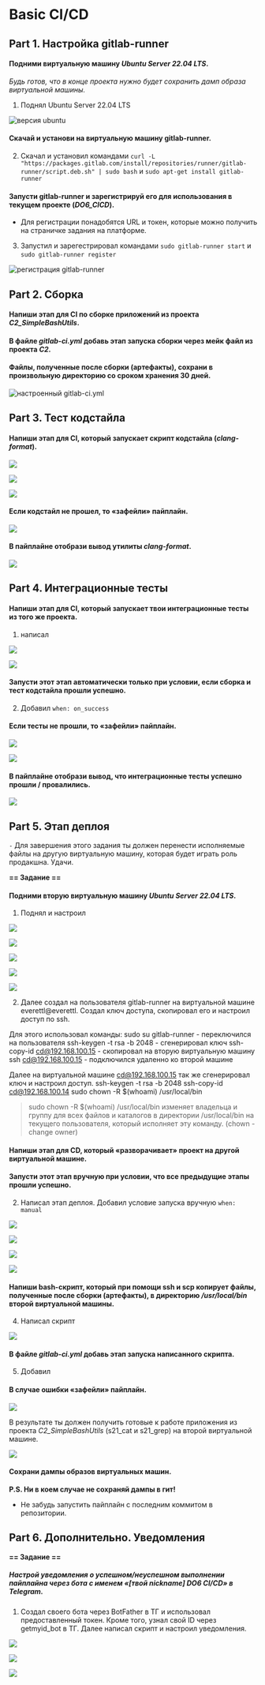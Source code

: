 # Basic CI/CD

## Part 1. Настройка **gitlab-runner**

#### Подними виртуальную машину *Ubuntu Server 22.04 LTS*.
*Будь готов, что в конце проекта нужно будет сохранить дамп образа виртуальной машины.*

1. Поднял Ubuntu Server 22.04 LTS

![версия ubuntu](screenshots/1.1.png)

#### Скачай и установи на виртуальную машину **gitlab-runner**.

2. Скачал и установил командами `curl -L "https://packages.gitlab.com/install/repositories/runner/gitlab-runner/script.deb.sh" | sudo bash` и `sudo apt-get install gitlab-runner`

#### Запусти **gitlab-runner** и зарегистрируй его для использования в текущем проекте (*DO6_CICD*).
- Для регистрации понадобятся URL и токен, которые можно получить на страничке задания на платформе.

3. Запустил и зарегестрировал командами `sudo gitlab-runner start` и `sudo gitlab-runner register`

![регистрация gitlab-runner](screenshots/1.2.png)


## Part 2. Сборка

#### Напиши этап для **CI** по сборке приложений из проекта *C2_SimpleBashUtils*.
#### В файле _gitlab-ci.yml_ добавь этап запуска сборки через мейк файл из проекта _C2_.
#### Файлы, полученные после сборки (артефакты), сохрани в произвольную директорию со сроком хранения 30 дней.

![настроенный gitlab-ci.yml](screenshots/2.1.png)


## Part 3. Тест кодстайла

#### Напиши этап для **CI**, который запускает скрипт кодстайла (*clang-format*).

![](screenshots/3.1.png)

![](screenshots/3.2.png)

![](screenshots/3.3.png)

#### Если кодстайл не прошел, то «зафейли» пайплайн.

![](screenshots/3.4.png)

#### В пайплайне отобрази вывод утилиты *clang-format*.

![](screenshots/3.5.png)

## Part 4. Интеграционные тесты

#### Напиши этап для **CI**, который запускает твои интеграционные тесты из того же проекта.

1. написал

![](screenshots/4.1.png)

![](screenshots/4.2.png)

#### Запусти этот этап автоматически только при условии, если сборка и тест кодстайла прошли успешно.

2. Добавил `when: on_success`

#### Если тесты не прошли, то «зафейли» пайплайн.

![](screenshots/4.4.png)

![](screenshots/4.5.png)

#### В пайплайне отобрази вывод, что интеграционные тесты успешно прошли / провалились.

![](screenshots/4.3.png)

## Part 5. Этап деплоя

`-` Для завершения этого задания ты должен перенести исполняемые файлы на другую виртуальную машину, которая будет играть роль продакшна. Удачи.

**== Задание ==**

#### Подними вторую виртуальную машину *Ubuntu Server 22.04 LTS*.

1. Поднял и настроил

![](screenshots/5.1.png)

![](screenshots/5.11.png)

![](screenshots/5.12.png)

![](screenshots/5.4.png)

![](screenshots/5.5.png)

2. Далее создал на пользователя gitlab-runner на виртуальной машине everettl@everettl. Создал ключ доступа, скопировал его и настроил доступ по ssh.

Для этого использовал команды:
sudo su gitlab-runner - переключился на пользователя
ssh-keygen -t rsa -b 2048 - сгенерировал ключ
ssh-copy-id cd@192.168.100.15 - скопировал на вторую виртуальную машину
ssh cd@192.168.100.15 - подключился удаленно ко второй машине

Далее на виртуальной машине cd@192.168.100.15 так же сгенерировал ключ и настроил доступ.
ssh-keygen -t rsa -b 2048
ssh-copy-id cd@192.168.100.14
sudo chown -R $(whoami) /usr/local/bin

> sudo chown -R $(whoami) /usr/local/bin изменяет владельца и группу для всех файлов и каталогов в директории /usr/local/bin на текущего пользователя, который исполняет эту команду. (chown - change owner)

#### Напиши этап для **CD**, который «разворачивает» проект на другой виртуальной машине.
#### Запусти этот этап вручную при условии, что все предыдущие этапы прошли успешно.

2. Написал этап деплоя. Добавил условие запуска вручную `when: manual`

![](screenshots/5.2.png)

![](screenshots/5.6.png)

![](screenshots/5.7.png)

![](screenshots/5.9.png)

#### Напиши bash-скрипт, который при помощи **ssh** и **scp** копирует файлы, полученные после сборки (артефакты), в директорию */usr/local/bin* второй виртуальной машины.

4. Написал скрипт

![](screenshots/5.3.png)

#### В файле _gitlab-ci.yml_ добавь этап запуска написанного скрипта.

5. Добавил

#### В случае ошибки «зафейли» пайплайн.

![](screenshots/5.13.png)



В результате ты должен получить готовые к работе приложения из проекта *C2_SimpleBashUtils* (s21_cat и s21_grep) на второй виртуальной машине.

![](screenshots/5.8.png)

#### Сохрани дампы образов виртуальных машин.
**P.S. Ни в коем случае не сохраняй дампы в гит!**
- Не забудь запустить пайплайн с последним коммитом в репозитории.


## Part 6. Дополнительно. Уведомления

**== Задание ==**

##### Настрой уведомления о успешном/неуспешном выполнении пайплайна через бота с именем «[твой nickname] DO6 CI/CD» в *Telegram*.

1. Создал своего бота через BotFather в ТГ и использовал предоставленный токен. Кроме того, узнал свой ID через getmyid_bot в ТГ. Далее написал скрипт и настроил уведомления.

![](screenshots/6.1.png)

![](screenshots/6.2.png)

![](screenshots/6.3.png)
